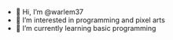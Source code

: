 - 👋 Hi, I’m @warlem37
- 👀 I’m interested in programming and pixel arts
- 🌱 I’m currently learning basic programming

<!---
warlem37/warlem37 is a ✨ special ✨ repository because its `README.md` (this file) appears on your GitHub profile.
You can click the Preview link to take a look at your changes.
--->
